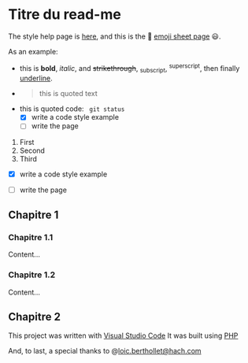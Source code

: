 # Titre du read-me

The style help page is [here](https://docs.github.com/en/get-started/writing-on-github/getting-started-with-writing-and-formatting-on-github/basic-writing-and-formatting-syntax), 
and this is the 🥰 [emoji sheet page](https://github.com/ikatyang/emoji-cheat-sheet/blob/master/README.md) 😃.

As an example:

* this is **bold**, _italic_, and ~~strikethrough~~, <sub>subscript</sub>, <sup>superscript</sup>, then finally <ins>underline</ins>.
* > this is quoted text
* this is quoted code: ``` git status```
  - [x] write a code style example
  - [ ] write the page

1. First
2. Second
3. Third

- [x] write a code style example
- [ ] write the page



## Chapitre 1

### Chapitre 1.1

Content...

### Chapitre 1.2

Content...

## Chapitre 2

This project was written with [Visual Studio Code](https://code.visualstudio.com/) It was built using [PHP](https://www.php.net/)

And, to last, a special thanks to @loic.berthollet@hach.com 
